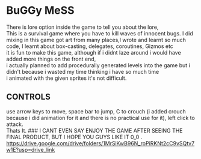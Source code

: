 # BuGGy MeSS  
There is lore option inside the game to tell you about the lore,    
This is a survival game where you have to kill waves of innocent bugs.
I did mixing in this game got art from many places,I wrote and learnt so much code, I learnt about box-casting, delegates, coroutines, Gizmos etc   
it is fun to make this game, although if i didnt laze around i would have added more things on the front end,   
i actually planned to add procedurally generated levels into the game but i didn't because i wasted my time thinking i have so much time  
i animated with the given sprites it's not difficult.  
## CONTROLS  
use arrow keys to move, space bar to jump, C to crouch (i added crouch because i did animation for it and there is no practical use for it), left click to attack.  
Thats It. ### I CANT EVEN SAY ENJOY THE GAME AFTER SEEING THE FINAL PRODUCT, BUT I HOPE YOU GUYS LIKE IT 0_0 .
https://drive.google.com/drive/folders/1MrSlKwB96N_roPiRKNt2cC9vSQtv7w1E?usp=drive_link

